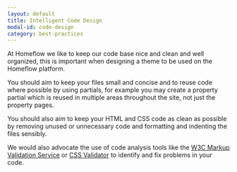 ```yaml
---
layout: default
title: Intelligent Code Design
modal-id: code-design
category: best-practices
---
```

At Homeflow we like to keep our code base nice and clean and well organized, this is important when designing a theme to be used on the Homeflow platform.

You should aim to keep your files small and concise and to reuse code where possible by using partials, for example you may create a property partial which is reused in multiple areas throughout the site, not just the property pages.

You should also aim to keep your HTML and CSS code as clean as possible by removing unused or unnecessary code and formatting and indenting the files sensibly.

We would also advocate the use of code analysis tools like the [W3C Markup Validation Service](http://validator.w3.org/) or [CSS Validator](http://jigsaw.w3.org/css-validator/) to identify and fix problems in your code.  
